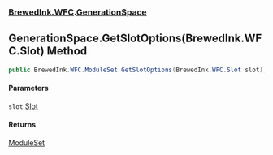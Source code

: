 ### [BrewedInk.WFC](./BrewedInk-WFC.md 'BrewedInk.WFC').[GenerationSpace](./BrewedInk-WFC-GenerationSpace.md 'BrewedInk.WFC.GenerationSpace')
## GenerationSpace.GetSlotOptions(BrewedInk.WFC.Slot) Method
  
```csharp
public BrewedInk.WFC.ModuleSet GetSlotOptions(BrewedInk.WFC.Slot slot);
```
#### Parameters
<a name='BrewedInk-WFC-GenerationSpace-GetSlotOptions(BrewedInk-WFC-Slot)-slot'></a>
`slot` [Slot](./BrewedInk-WFC-Slot.md 'BrewedInk.WFC.Slot')  
  
  
#### Returns
[ModuleSet](./BrewedInk-WFC-ModuleSet.md 'BrewedInk.WFC.ModuleSet')  
  
